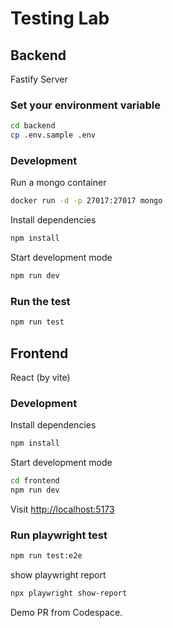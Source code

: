 # Testing Lab

## Backend

Fastify Server

### Set your environment variable

```bash
cd backend
cp .env.sample .env
```

### Development

Run a mongo container

```bash
docker run -d -p 27017:27017 mongo
```

Install dependencies

```bash
npm install
```

Start development mode

```bash
npm run dev
```

### Run the test

```bash
npm run test
```

## Frontend

React (by vite)

### Development

Install dependencies

```bash
npm install
```

Start development mode

```bash
cd frontend
npm run dev
```

Visit <http://localhost:5173>

### Run playwright test

```bash
npm run test:e2e
```

show playwright report

```bash
npx playwright show-report
```
Demo PR from Codespace.

